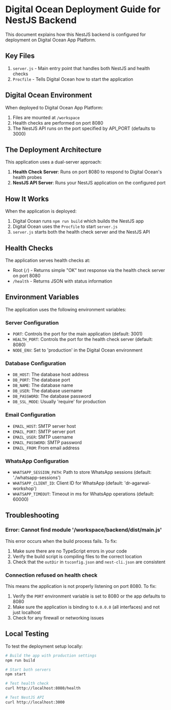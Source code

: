 # Digital Ocean Deployment Guide for NestJS Backend

This document explains how this NestJS backend is configured for deployment on Digital Ocean App Platform.

## Key Files

1. `server.js` - Main entry point that handles both NestJS and health checks
2. `Procfile` - Tells Digital Ocean how to start the application

## Digital Ocean Environment

When deployed to Digital Ocean App Platform:

1. Files are mounted at `/workspace`
2. Health checks are performed on port 8080
3. The NestJS API runs on the port specified by API_PORT (defaults to 3000)

## The Deployment Architecture

This application uses a dual-server approach:

1. **Health Check Server**: Runs on port 8080 to respond to Digital Ocean's health probes
2. **NestJS API Server**: Runs your NestJS application on the configured port

## How It Works

When the application is deployed:

1. Digital Ocean runs `npm run build` which builds the NestJS app
2. Digital Ocean uses the `Procfile` to start `server.js`
3. `server.js` starts both the health check server and the NestJS API

## Health Checks

The application serves health checks at:
- Root (`/`) - Returns simple "OK" text response via the health check server on port 8080
- `/health` - Returns JSON with status information

## Environment Variables

The application uses the following environment variables:

### Server Configuration
- `PORT`: Controls the port for the main application (default: 3001)
- `HEALTH_PORT`: Controls the port for the health check server (default: 8080)
- `NODE_ENV`: Set to 'production' in the Digital Ocean environment

### Database Configuration
- `DB_HOST`: The database host address
- `DB_PORT`: The database port
- `DB_NAME`: The database name
- `DB_USER`: The database username
- `DB_PASSWORD`: The database password
- `DB_SSL_MODE`: Usually 'require' for production

### Email Configuration
- `EMAIL_HOST`: SMTP server host
- `EMAIL_PORT`: SMTP server port
- `EMAIL_USER`: SMTP username
- `EMAIL_PASSWORD`: SMTP password
- `EMAIL_FROM`: From email address

### WhatsApp Configuration
- `WHATSAPP_SESSION_PATH`: Path to store WhatsApp sessions (default: './whatsapp-sessions')
- `WHATSAPP_CLIENT_ID`: Client ID for WhatsApp (default: 'dr-agarwal-workshop')
- `WHATSAPP_TIMEOUT`: Timeout in ms for WhatsApp operations (default: 60000)

## Troubleshooting

### Error: Cannot find module '/workspace/backend/dist/main.js'

This error occurs when the build process fails. To fix:

1. Make sure there are no TypeScript errors in your code
2. Verify the build script is compiling files to the correct location
3. Check that the `outDir` in `tsconfig.json` and `nest-cli.json` are consistent

### Connection refused on health check

This means the application is not properly listening on port 8080. To fix:

1. Verify the `PORT` environment variable is set to 8080 or the app defaults to 8080
2. Make sure the application is binding to `0.0.0.0` (all interfaces) and not just localhost
3. Check for any firewall or networking issues

## Local Testing

To test the deployment setup locally:

```bash
# Build the app with production settings
npm run build

# Start both servers
npm start

# Test health check
curl http://localhost:8080/health

# Test NestJS API
curl http://localhost:3000
``` 